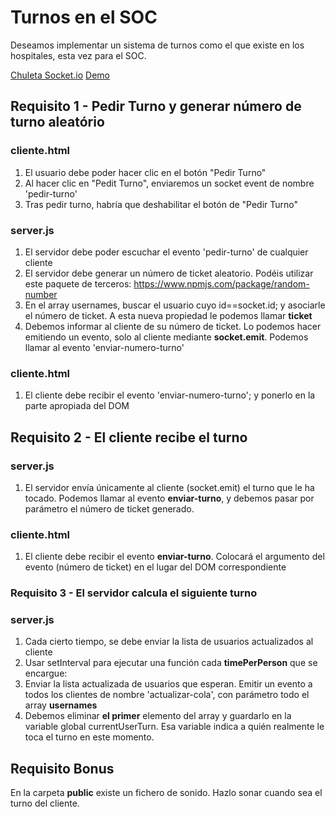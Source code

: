 # Turnos en el SOC

Deseamos implementar un sistema de turnos como el que existe en los hospitales, esta vez para el SOC.

[Chuleta Socket.io](https://socket.io/docs/v4/emit-cheatsheet/)
[Demo](http://soc-ticket.herokuapp.com/)

## Requisito 1 - Pedir Turno y generar número de turno aleatório

### cliente.html
1. El usuario debe poder hacer clic en el botón "Pedir Turno"
2. Al hacer clic en "Pedit Turno", enviaremos un socket event de nombre 'pedir-turno'
3. Tras pedir turno, habría que deshabilitar el botón de "Pedir Turno"

### server.js
1. El servidor debe poder escuchar el evento 'pedir-turno' de cualquier cliente
2. El servidor debe generar un número de ticket aleatorio. Podéis utilizar este paquete de terceros: https://www.npmjs.com/package/random-number
3. En el array usernames, buscar el usuario cuyo id==socket.id; y asociarle el número de ticket. A esta nueva propiedad le podemos llamar **ticket**
4. Debemos informar al cliente de su número de ticket. Lo podemos hacer emitiendo un evento, solo al cliente mediante **socket.emit**. Podemos llamar al evento 'enviar-numero-turno'

### cliente.html
1. El cliente debe recibir el evento 'enviar-numero-turno'; y ponerlo en la parte apropiada del DOM

## Requisito 2 - El cliente recibe el turno 

### server.js

1. El servidor envía únicamente al cliente (socket.emit) el turno que le ha tocado. Podemos llamar al evento **enviar-turno**, y debemos pasar por parámetro el número de ticket generado.

### cliente.html

1. El cliente debe recibir el evento **enviar-turno**. Colocará el argumento del evento (número de ticket) en el lugar del DOM correspondiente


### Requisito 3 - El servidor calcula el siguiente turno 

### server.js
1. Cada cierto tiempo, se debe enviar la lista de usuarios actualizados al cliente
2. Usar setInterval para ejecutar una función cada __timePerPerson__ que se encargue:
  1.  Enviar la lista actualizada de usuarios que esperan. Emitir un evento a todos los clientes de nombre 'actualizar-cola', con parámetro todo el array __usernames__
  2. Debemos eliminar **el primer** elemento del array y guardarlo en la variable global currentUserTurn. Esa variable indica a quién realmente le toca el turno en este momento.

## Requisito  Bonus 

En la carpeta **public** existe un fichero de sonido. Hazlo sonar cuando sea el turno del cliente.


